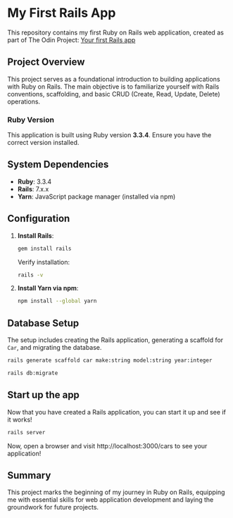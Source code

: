 # My First Rails App

This repository contains my first Ruby on Rails web application, created as part of The Odin Project: [Your first Rails app](https://www.theodinproject.com/lessons/ruby-on-rails-installing-rails#your-first-rails-app)

## Project Overview

This project serves as a foundational introduction to building applications with Ruby on Rails. The main objective is to familiarize yourself with Rails conventions, scaffolding, and basic CRUD (Create, Read, Update, Delete) operations.

### Ruby Version

This application is built using Ruby version **3.3.4**. Ensure you have the correct version installed.

## System Dependencies

- **Ruby**: 3.3.4
- **Rails**: 7.x.x
- **Yarn**: JavaScript package manager (installed via npm)

## Configuration

1. **Install Rails**:
   ```bash
   gem install rails
   ```

   Verify installation:
   ```bash
   rails -v
   ```

2. **Install Yarn via npm**:
   ```bash
   npm install --global yarn
   ```

## Database Setup

The setup includes creating the Rails application, generating a scaffold for `Car`, and migrating the database.

```bash
rails generate scaffold car make:string model:string year:integer
```

```bash
rails db:migrate
```

## Start up the app

Now that you have created a Rails application, you can start it up and see if it works!

```bash
rails server
```
Now, open a browser and visit http://localhost:3000/cars to see your application!

## Summary

This project marks the beginning of my journey in Ruby on Rails, equipping me with essential skills for web application development and laying the groundwork for future projects.
